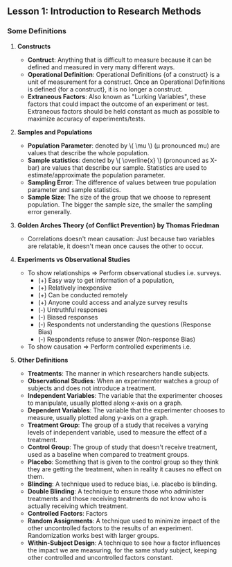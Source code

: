 <!--
.. title: Descriptive Statistics - Lesson 1
.. slug: lesson-1
.. date: 2016-08-11 21:10:06 UTC+08:00
.. tags: descriptive-statistics
.. category:
.. link:
.. description:
.. type: text
-->

## Lesson 1: Introduction to Research Methods ##
### Some Definitions ###

1. **Constructs**
    - **Contruct**: Anything that is difficult to measure because it can be defined and measured in very many different ways.
    - **Operational Definition**: Operational Definitions {of a construct} is a unit of measurement for a construct.  Once an Operational Definitions is defined {for a construct}, it is no longer a construct.
    - **Extraneous Factors**: Also known as "Lurking Variables", these factors that could impact the outcome of an experiment or test.  Extraneous factors should be held constant as much as possible to maximize accuracy of experiments/tests.


2. **Samples and Populations**
    - **Population Parameter**: denoted by \\(  \mu \\) (μ pronounced mu) are values that describe the whole population.
    - **Sample statistics**: denoted by \\( \overline{x} \\) (pronounced as X-bar) are values that describe our sample.  Statistics are used to estimate/approximate the population parameter.
    - **Sampling Error**: The difference of values between true population parameter and sample statistics.
    - **Sample Size**: The size of the group that we choose to represent population.  The bigger the sample size, the smaller the sampling error generally.

3. **Golden Arches Theory {of Conflict Prevention} by Thomas Friedman**
    - Correlations doesn't mean causation: Just because two variables are relatable, it doesn't mean once causes the other to occur.  

4. **Experiments vs Observational Studies**
    - To show relationships => Perform observational studies i.e. surveys.
        + (+) Easy way to get information of a population,
        + (+) Relatively inexpensive
        + (+) Can be conducted remotely
        + (+) Anyone could access and analyze survey results
        + (-) Untruthful responses
        + (-) Biased responses
        + (-) Respondents not understanding the questions (Response Bias)
        + (-) Respondents refuse to answer (Non-response Bias)
    - To show causation => Perform controlled experiments i.e.

5. **Other Definitions**
    - **Treatments**: The manner in which researchers handle subjects.
    - **Observational Studies**: When an experimenter watches a group of subjects and does not introduce a treatment.
    - **Independent Variables**: The variable that the experimenter chooses to manipulate, usually plotted along x-axis on a graph.
    - **Dependent Variables**: The variable that the experimenter chooses to measure, usually plotted along y-axis on a graph.
    - **Treatment Group**: The group of a study that receives a varying levels of independent variable, used to measure the effect of a treatment.
    - **Control Group**: The group of study that doesn't receive treatment, used as a baseline when compared to treatment groups.
    - **Placebo**: Something that is given to the control group so they think they are getting the treatment, when in reality it causes no effect on them.
    - **Blinding**: A technique used to reduce bias, i.e. placebo is blinding.
    - **Double Blinding**: A technique to ensure those who administer treatments and those receiving treatments do not know who is actually receiving which treatment.  
    - **Controlled Factors**: Factors
    - **Random Assignments**: A technique used to minimize impact of the other uncontrolled factors to the results of an experiment. Randomization works best with larger groups.
    - **Within-Subject Design**: A technique to see how a factor influences the impact we are measuring, for the same study subject, keeping other controlled and uncontrolled factors constant.
